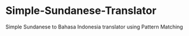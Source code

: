 # Simple-Sundanese-Translator
Simple Sundanese to Bahasa Indonesia translator using Pattern Matching
